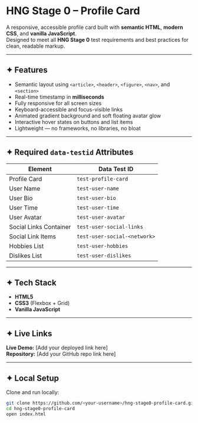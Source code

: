 # HNG Stage 0 – Profile Card

A responsive, accessible profile card built with **semantic HTML**, **modern CSS**, and **vanilla JavaScript**.  
Designed to meet all **HNG Stage 0** test requirements and best practices for clean, readable markup.

---

## ✦ Features

- Semantic layout using `<article>`, `<header>`, `<figure>`, `<nav>`, and `<section>`
- Real-time timestamp in **milliseconds** 
- Fully responsive for all screen sizes
- Keyboard-accessible and focus-visible links
- Animated gradient background and soft floating avatar glow
- Interactive hover states on buttons and list items
- Lightweight — no frameworks, no libraries, no bloat

---

## ✦ Required `data-testid` Attributes

| Element | Data Test ID |
|----------|--------------|
| Profile Card | `test-profile-card` |
| User Name | `test-user-name` |
| User Bio | `test-user-bio` |
| User Time | `test-user-time` |
| User Avatar | `test-user-avatar` |
| Social Links Container | `test-user-social-links` |
| Social Link Items | `test-user-social-<network>` |
| Hobbies List | `test-user-hobbies` |
| Dislikes List | `test-user-dislikes` |


---

## ✦ Tech Stack

- **HTML5**
- **CSS3** (Flexbox + Grid)
- **Vanilla JavaScript**

---

## ✦ Live Links

**Live Demo:** [Add your deployed link here]  
**Repository:** [Add your GitHub repo link here]

---

## ✦ Local Setup

Clone and run locally:

```bash
git clone https://github.com/<your-username>/hng-stage0-profile-card.git
cd hng-stage0-profile-card
open index.html

